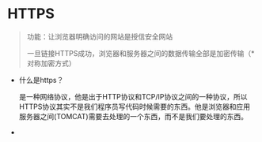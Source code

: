 # HTTPS

> 功能：让浏览器明确访问的网站是授信安全网站
>
> 一旦链接HTTPS成功，浏览器和服务器之间的数据传输全部是加密传输（*对称加密方式）



- 什么是https？

  是一种网络协议，他是出于HTTP协议和TCP/IP协议之间的一种协议，所以HTTPS协议其实不是我们程序员写代码时候需要的东西。他是浏览器和应用服务器之间(TOMCAT)需要去处理的一个东西，而不是我们要处理的东西。

- 

